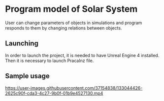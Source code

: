 # Program model of Solar System
User can change parameters of objects in simulations and program responds to them by changing relations between objects.
## Launching
In order to launch the project, it is needed to have Unreal Engine 4 installed. Then it is necessary to launch PracaInz file.  
## Sample usage
https://user-images.githubusercontent.com/37154838/133044426-2625c90f-cda3-4c27-9b0f-01b9e4527130.mp4

